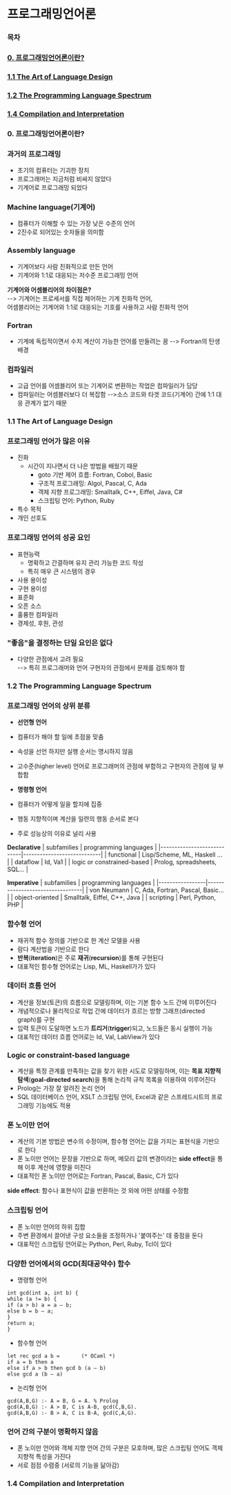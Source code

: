 # 프로그래밍언어론

### 목차

### [0. 프로그래밍언어론이란?](#0-프로그래밍언어론이란)  
### [1.1 The Art of Language Design](#11-the-art-of-language-design)
### [1.2 The Programming Language Spectrum](#12-the-programming-language-spectrum)
### [1.4 Compilation and Interpretation](#14-compilation-and-interpretation)
### <a id="0-프로그래밍언어론이란"></a>0. 프로그래밍언어론이란?

### 과거의 프로그래밍
- 초기의 컴퓨터는 기괴한 장치  
- 프로그래머는 지금처럼 비싸지 않았다  
- 기계어로 프로그래밍 되었다  

### Machine language(기계어)
- 컴퓨터가 이해할 수 있는 가장 낮은 수준의 언어  
- 2진수로 되어있는 숫자들을 의미함  

### Assembly language
- 기계어보다 사람 친화적으로 만든 언어  
- 기계어와 1:1로 대응되는 저수준 프로그래밍 언어  

**기계어와 어셈블리어의 차이점은?**  
--> 기계어는 프로세서를 직접 제어하는 기계 친화적 언어,  
    어셈블리어는 기계어와 1:1로 대응되는 기호를 사용하고 사람 친화적 언어

### Fortran
- 기계에 독립적이면서 수치 계산이 가능한 언어를 만들려는 꿈 --> Fortran의 탄생 배경  

### 컴파일러
- 고급 언어를 어셈블리어 또는 기계어로 변환하는 작업은 컴파일러가 담당    
- 컴파일러는 어셈블러보다 더 복잡함
-->소스 코드와 타겟 코드(기계어) 간에 1:1 대응 관계가 없기 때문

### <a id="11-the-art-of-language-design"></a>1.1 The Art of Language Design

### 프로그래밍 언어가 많은 이유
- 진화
    - 시간이 지나면서 더 나은 방법을 배웠기 때문
        - goto 기반 제어 흐름: Fortran, Cobol, Basic
        - 구조적 프로그래밍: Algol, Pascal, C, Ada
        - 객체 지향 프로그래밍: Smalltalk, C++, Eiffel, Java, C#
        - 스크립팅 언어: Python, Ruby
- 특수 목적  
- 개인 선호도

### 프로그래밍 언어의 성공 요인
- 표현능력
    - 명확하고 간결하며 유지 관리 가능한 코드 작성
    - 특히 매우 큰 시스템의 경우
- 사용 용이성  
- 구현 용이성  
- 표준화  
- 오픈 소스  
- 훌륭한 컴파일러  
- 경제성, 후원, 관성

### "좋음"을 결정하는 단일 요인은 없다
- 다양한 관점에서 고려 필요  
--> 특히 프로그래머와 언어 구현자의 관점에서 문제를 검토해야 함


### <a id="12-the-programming-language-spectrum"></a>1.2 The Programming Language Spectrum

### 프로그래밍 언어의 상위 분류

- **선언형 언어**
- 컴퓨터가 해야 할 일에 초점을 맞춤  
- 속성을 선언 하지만 실행 순서는 명시하지 않음  
- 고수준(higher level) 언어로 프로그래머의 관점에 부합하고 구현자의 관점에 덜 부합함

- **명령형 언어**
- 컴퓨터가 어떻게 일을 할지에 집중  
- 행동 지향적이며 계산을 일련의 행동 순서로 본다
- 주로 성능상의 이유로 널리 사용

**Declarative**
| subfamilies                | programming languages      |
|----------------------------|----------------------------|
| functional                 | Lisp/Scheme, ML, Haskell … |
| dataflow                   | Id, Va1                    |
| logic or constrained-based | Prolog, spreadsheets, SQL… |

**Imperative**
| subfamilies     | programming languages           |
|-----------------|---------------------------------|
| von Neumann     | C, Ada, Fortran, Pascal, Basic… |
| object-oriented | Smalltalk, Eiffel, C++, Java    |
| scripting       | Perl, Python, PHP               |

### 함수형 언어
- 재귀적 함수 정의를 기반으로 한 계산 모델을 사용  
- 람다 계산법을 기반으로 한다  
-  **반복**(**iteration**)은 주로  **재귀**(**recursion**)를 통해 구현된다  
- 대표적인 함수형 언어로는 Lisp, ML, Haskell가가 있다

### 데이터 흐름 언어
- 계산을 정보(토큰)의 흐름으로 모델링하며, 이는 기본 함수 노드 간에 이루어진다  
- 개념적으로나 물리적으로 작업 간에 데이터가 흐르는 방향 그래프(directed graph)를 구현  
- 입력 토큰이 도달하면 노드가  **트리거**(**trigger**)되고, 노드들은 동시 실행이 가능  
- 대표적인 데이터 흐름 언어로는 Id, Val, LabView가 있다

### Logic or constraint-based language
- 계산을 특정 관계를 만족하는 값을 찾기 위한 시도로 모델링하며, 이는  **목표 지향적 탐색**(**goal-directed search**)을 통해 논리적 규칙 목록을 이용하여 이루어진다  
- Prolog는 가장 잘 알려진 논리 언어  
- SQL 데이터베이스 언어, XSLT 스크립팅 언어, Excel과 같은 스프레드시트의 프로그래밍 기능에도 적용

### 폰 노이만 언어
- 계산의 기본 방법은 변수의 수정이며, 함수형 언어는 값을 가지는 표현식을 기반으로 한다  
- 폰 노이만 언어는 문장을 기반으로 하며, 메모리 값의 변경이라는 **side effect**을 통해 이후 계산에 영향을 미친다  
- 대표적인 폰 노이만 언어로는 Fortran, Pascal, Basic, C가 있다

**side effect**: 함수나 표현식이 값을 반환하는 것 외에 어떤 상태를 수정함

### 스크립팅 언어
- 폰 노이만 언어의 하위 집합  
- 주변 환경에서 끌어낸 구성 요소들을 조정하거나 '붙여주는' 데 중점을 둔다  
- 대표적인 스크립팅 언어로는 Python, Perl, Ruby, Tcl이 있다

### 다양한 언어에서의 GCD(최대공약수) 함수
- 명령형 언어  
```
int gcd(int a, int b) {  
while (a != b) {  
if (a > b) a = a – b;  
else b = b – a;  
}  
return a;  
}  
```

- 함수형 언어  
```
let rec gcd a b =       (* OCaml *)  
if a = b then a  
else if a > b then gcd b (a – b)  
else gcd a (b – a)  
```

- 논리형 언어  
```
gcd(A,B,G) :- A = B, G = A. % Prolog  
gcd(A,B,G) :- A > B, C is A-B, gcd(C,B,G).  
gcd(A,B,G) :- B > A, C is B-A, gcd(C,A,G).  
```

### 언어 간의 구분이 명확하지 않음
- 폰 노이만 언어와 객체 지향 언어 간의 구분은 모호하며, 많은 스크립팅 언어도 객체 지향적 특성을 가진다  
- 서로 점점 수렴중 (서로의 기능을 닮아감)

### <a id="14-compilation-and-interpretation"></a>1.4 Compilation and Interpretation
